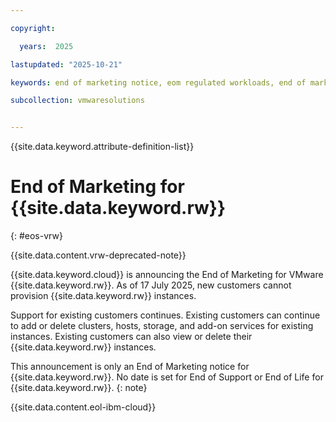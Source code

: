 ```yaml
---

copyright:

  years:  2025

lastupdated: "2025-10-21"

keywords: end of marketing notice, eom regulated workloads, end of marketing regulated workloads, regulated workloads support

subcollection: vmwaresolutions


---
```


{{site.data.keyword.attribute-definition-list}}

# End of Marketing for {{site.data.keyword.rw}}
{: #eos-vrw}



{{site.data.content.vrw-deprecated-note}}

{{site.data.keyword.cloud}} is announcing the End of Marketing for VMware {{site.data.keyword.rw}}. As of 17 July 2025, new customers cannot provision {{site.data.keyword.rw}} instances.

Support for existing customers continues. Existing customers can continue to add or delete clusters, hosts, storage, and add-on services for existing instances. Existing customers can also view or delete their {{site.data.keyword.rw}} instances.

This announcement is only an End of Marketing notice for {{site.data.keyword.rw}}. No date is set for End of Support or End of Life for {{site.data.keyword.rw}}.
{: note}

{{site.data.content.eol-ibm-cloud}}

